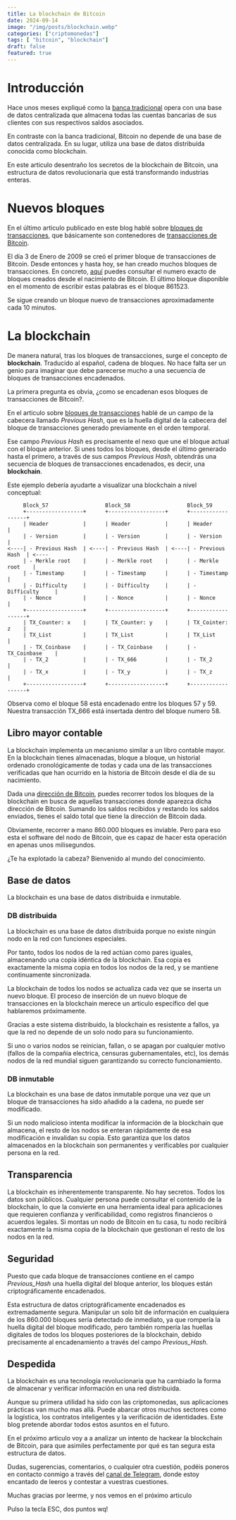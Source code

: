 ```yaml
---
title: La blockchain de Bitcoin
date: 2024-09-14
image: "/img/posts/blockchain.webp"
categories: ["criptomonedas"]
tags: [ "bitcoin", "blockchain"]
draft: false
featured: true
---
```


# Introducción

Hace unos meses expliqué como la [banca tradicional](/posts/banca-tradicional/) opera con una base de datos centralizada que almacena todas las cuentas bancarias de sus clientes con sus respectivos saldos asociados.

En contraste con la banca tradicional, Bitcoin no depende de una base de datos centralizada. En su lugar, utiliza una base de datos distribuída conocida como blockchain.

En este articulo desentraño los secretos de la blockchain de Bitcoin, una estructura de datos revolucionaria que está transformando industrias enteras.

# Nuevos bloques

En el último articulo publicado en este blog hablé sobre [bloques de transacciones](/posts/bitcoin-transaction-block/), que básicamente son contenedores de [transacciones de Bitcoin](/posts/bitcoin-transaction/).

El día 3 de Enero de 2009 se creó el primer bloque de transacciones de Bitcoin. Desde entonces y hasta hoy, se han creado muchos bloques de transacciones. En concreto, [aquí](https://blockchain.info/q/getblockcount) puedes consultar el numero exacto de bloques creados desde el nacimiento de Bitcoin. El último bloque disponible en el momento de escribir estas palabras es el bloque 861523.

Se sigue creando un bloque nuevo de transacciones aproximadamente cada 10 minutos.

# La blockchain

De manera natural, tras los bloques de transacciones, surge el concepto de **blockchain**. Traducido al español, cadena de bloques. No hace falta ser un genio para imaginar que debe parecerse mucho a una secuencia de bloques de transacciones encadenados.

La primera pregunta es obvia, ¿como se encadenan esos bloques de transacciones de Bitcoin?.

En el articulo sobre [bloques de transacciones](/posts/bitcoin-transaction-block/) hablé de un campo de la cabecera llamado *Previous Hash*, que es la huella digital de la cabecera del bloque de transacciones generado previamente en el orden temporal.

Ese campo *Previous Hash* es precisamente el nexo que une el bloque actual con el bloque anterior. Si unes todos los bloques, desde el último generado hasta el primero, a través de sus campos *Previous Hash*, obtendrás una secuencia de bloques de transacciones encadenados, es decir, una **blockchain**.

Este ejemplo debería ayudarte a visualizar una blockchain a nivel conceptual:

```
     Block_57                  Block_58                  Block_59
     +------------------+      +------------------+      +------------------+
     | Header           |      | Header           |      | Header           |
     | - Version        |      | - Version        |      | - Version        |
<----| - Previous Hash  | <----| - Previous Hash  | <----| - Previous Hash  | <----
     | - Merkle root    |      | - Merkle root    |      | - Merkle root    |
     | - Timestamp      |      | - Timestamp      |      | - Timestamp      |
     | - Difficulty     |      | - Difficulty     |      | - Difficulty     |
     | - Nonce          |      | - Nonce          |      | - Nonce          |
     +------------------+      +------------------+      +------------------+
     | TX_Counter: x    |      | TX_Counter: y    |      | TX_Cointer: z    |
     | TX_List          |      | TX_List          |      | TX_List          |
     | - TX_Coinbase    |      | - TX_Coinbase    |      | - TX_Coinbase    |
     | - TX_2           |      | - TX_666         |      | - TX_2           |
     | - TX_x           |      | - TX_y           |      | - TX_z           |
     +------------------+      +------------------+      +------------------+
```

Observa como el bloque 58 está encadenado entre los bloques 57 y 59. Nuestra transacción TX_666 está insertada dentro del bloque numero 58.

## Libro mayor contable

La blockchain implementa un mecanismo similar a un libro contable mayor. En la blockchain tienes almacenadas, bloque a bloque, un historial ordenado cronológicamente de todas y cada una de las transacciones verificadas que han ocurrido en la historia de Bitcoin desde el día de su nacimiento.

Dada una [dirección de Bitcoin](/posts/bitcoin-address/), puedes recorrer todos los bloques de la blockchain en busca de aquellas transacciones donde aparezca dicha dirección de Bitcoin. Sumando los saldos recibidos y restando los saldos enviados, tienes el saldo total que tiene la dirección de Bitcoin dada.

Obviamente, recorrer a mano 860.000 bloques es inviable. Pero para eso esta el software del nodo de Bitcoin, que es capaz de hacer esta operación en apenas unos milisegundos.

¿Te ha explotado la cabeza? Bienvenido al mundo del conocimiento.

## Base de datos

La blockchain es una base de datos distribuida e inmutable.

### DB distribuida

La blockchain es una base de datos distribuida porque no existe ningún nodo en la red con funciones especiales.

Por tanto, todos los nodos de la red actúan como pares iguales, almacenando una copia idéntica de la blockchain. Esa copia es exactamente la misma copia en todos los nodos de la red, y se mantiene continuamente sincronizada.

La blockchain de todos los nodos se actualiza cada vez que se inserta un nuevo bloque. El proceso de inserción de un nuevo bloque de transacciones en la blockchain merece un articulo específico del que hablaremos próximamente.

Gracias a este sistema distribuido, la blockchain es resistente a fallos, ya que la red no depende de un solo nodo para su funcionamiento.

Si uno o varios nodos se reinician, fallan, o se apagan por cualquier motivo (fallos de la compañia electrica, censuras gubernamentales, etc), los demás nodos de la red mundial siguen garantizando su correcto funcionamiento.

### DB inmutable

La blockchain es una base de datos inmutable porque una vez que un bloque de transacciones ha sido añadido a la cadena, no puede ser modificado.

Si un nodo malicioso intenta modificar la información de la blockchain que almacena, el resto de los nodos se enteran rápidamente de esa modificación e invalidan su copia. Esto garantiza que los datos almacenados en la blockchain son permanentes y verificables por cualquier persona en la red.

## Transparencia

La blockchain es inherentemente transparente. No hay secretos. Todos los datos son públicos. Cualquier persona puede consultar el contenido de la blockchain, lo que la convierte en una herramienta ideal para aplicaciones que requieren confianza y verificabilidad, como registros financieros o acuerdos legales. Si montas un nodo de Bitcoin en tu casa, tu nodo recibirá exactamente la misma copia de la blockchain que gestionan el resto de los nodos en la red.

## Seguridad

Puesto que cada bloque de transacciones contiene en el campo *Previous_Hash* una huella digital del bloque anterior, los bloques están criptográficamente encadenados.

Esta estructura de datos criptográficamente encadenados es extremadamente segura. Manipular un solo bit de información en cualquiera de los 860.000 bloques sería detectado de inmediato, ya que rompería la huella digital del bloque modificado, pero también rompería las huellas digitales de todos los bloques posteriores de la blockchain, debido precisamente al encadenamiento a través del campo *Previous_Hash*.

## Despedida

La blockchain es una tecnología revolucionaria que ha cambiado la forma de almacenar y verificar información en una red distribuida.

Aunque su primera utilidad ha sido con las criptomonedas, sus aplicaciones prácticas van mucho mas allá. Puede abarcar otros muchos sectores como la logística, los contratos inteligentes y la verificación de identidades. Este blog pretende abordar todos estos asuntos en el futuro.

En el próximo articulo voy a a analizar un intento de hackear la blockchain de Bitcoin, para que asimiles perfectamente por qué es tan segura esta estructura de datos.

Dudas, sugerencias, comentarios, o cualquier otra cuestión, podéis poneros en contacto conmigo a través del [canal de Telegram](https://t.me/lateclaescape), donde estoy encantado de leeros y contestar a vuestras cuestiones.

Muchas gracias por leerme, y nos vemos en el próximo articulo

Pulso la tecla ESC, dos puntos wq!
